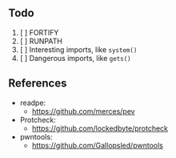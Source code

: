 ## Todo

1. [ ] FORTIFY
2. [ ] RUNPATH
3. [ ] Interesting imports, like `system()`
4. [ ] Dangerous imports, like `gets()`

## References

- readpe:
  - https://github.com/merces/pev
- Protcheck:
  - https://github.com/lockedbyte/protcheck
- pwntools:
  - https://github.com/Gallopsled/pwntools